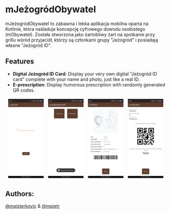 # mJeżogródObywatel

mJeżogródObywatel to zabawna i lekka aplikacja mobilna oparta na Kotlinie, która naśladuje koncepcję cyfrowego dowodu osobistego (mObywatel). Została stworzona jako żartobliwy żart na spotkanie przy grillu wśród przyjaciół, którzy są członkami grupy "Jeżogród" i posiadają własne "Jeżogród ID".

## Features

- **Digital Jeżogród ID Card**: Display your very own digital "Jeżogród ID card" complete with your name and photo, just like a real ID.
- **E-prescription**: Display humorous prescription with randomly generated QR codes.

<p align="center">
    <img src="screenshots/screenshot_1.png" style="width: 22%; margin: 5px;" />
    <img src="screenshots/screenshot_2.png" style="width: 22%; margin: 5px;" />
    <img src="screenshots/screenshot_3.png" style="width: 22%; margin: 5px;" />
    <img src="screenshots/screenshot_4.png" style="width: 22%; margin: 5px;" />
</p>

## Authors:
[@majsterkovic](https://www.github.com/majsterkovic) & [@mpietr](https://www.github.com/mpietr)